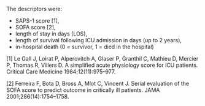 The descriptors were:
 - SAPS-1 score [1],
 - SOFA score [2],
 - length of stay in days (LOS),
 - length of survival following ICU admission in days (up to 2 years),
 - in-hospital death (0 = survivor, 1 = died in the hospital)

[1] Le Gall J, Loirat P, Alperovitch A, Glaser P, Granthil C,
Mathieu D, Mercier P, Thomas R, Villers D. A simplified acute physiology score for ICU patients. Critical Care
Medicine 1984;12(11):975–977.

[2] Ferreira F, Bota D, Bross A, Mlot C, Vincent J. Serial evaluation of the SOFA score to predict outcome in critically ill
patients. JAMA 2001;286(14):1754–1758.
